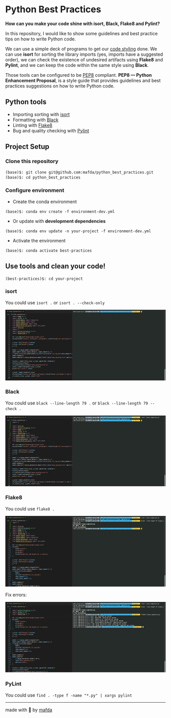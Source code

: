 # Python Best Practices

**How can you make your code shine with isort, Black, Flake8 and Pylint?** 

In this repository, I would like to show some guidelines and best practice tips
on how to write Python code.

We can use a simple deck of programs to get our [code
styling](https://medium.com/semantixbr/how-to-make-your-code-shine-with-gitlab-ci-pipelines-48ade99192d1)
done. We can use **isort** for sorting the library imports (yes, imports have a
suggested order), we can check the existence of undesired artifacts using
**Flake8** and **Pylint**, and we can keep the code within the same style using
**Black**.

Those tools can be configured to be [PEP8](https://peps.python.org/pep-0008/)
compliant. **PEP8 — Python Enhancement Proposal**, is a style guide that
provides guidelines and best practices suggestions on how to write Python code.

## Python tools

* Importing sorting with [isort](https://pycqa.github.io/isort/)
* Formatting with [Black](https://github.com/psf/black) 
* Linting with [Flake8](https://flake8.pycqa.org/en/latest/) 
* Bug and quality checking with [Pylint](https://www.pylint.org/)

## Project Setup

### Clone this repository

```shell
(base)$: git clone git@github.com:mafda/python_best_practices.git
(base)$: cd python_best_practices 
```

### Configure environment

- Create the conda environment

```shell
(base)$: conda env create -f environment-dev.yml
```

- Or update with **development dependencies**

```shell
(base)$: conda env update -n your-project -f environment-dev.yml
```

- Activate the environment

```shell
(base)$: conda activate best-practices
```

## Use tools and clean your code!

```shell
(best-practices)$: cd your-project
```

### isort

You could use `isort .` or `isort . --check-only`

![isort](assets/isort.gif)

### Black

You could use `black --line-length 79 .` or `black --line-length 79 --check .`

![black](assets/black.gif)

### Flake8

You could use `flake8 .`

![flake8](assets/flake8.gif)

Fix errors:

![flake8](assets/complete.gif)

### PyLint

You could use `find . -type f -name "*.py" | xargs pylint`

---

made with 💙 by [mafda](https://mafda.github.io/)
